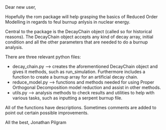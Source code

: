 Dear new user,

Hopefully the rom package will help grasping the basics of Reduced Order Modelling in regards to feul burnup anlysis in nuclear energy.

Central to the package is the DecayChain object (called so for historical reasons). The DecayChain object accepts any kind of decay array, initial condition and all the other parameters that are needed to do a burnup analysis. 

There are three relevant python files:

* decay_chain.py --> creates the aforementioned DecayChain object and gives it methods, such as run_simulation. Furthermore includes a function to create a burnup array for an artificial decay chain.
* reduce_model.py --> functions and methods needed for using Proper Orthogonal Decomposition model reduction and assist in other methods.
* utils.py --> analysis methods to check results and utilities to help with various tasks, such as inputting a serpent burnup file.

All of the functions have descriptions. Sometimes comments are added to point out certain possible improvements.

All the best,
Jonathan Pilgram
